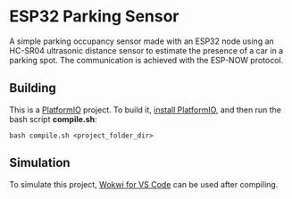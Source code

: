 # ESP32 Parking Sensor

A simple parking occupancy sensor made with an ESP32 node using an HC-SR04 ultrasonic distance sensor to estimate the presence of a car in a parking spot. The communication is achieved with the ESP-NOW protocol.

## Building

This is a [PlatformIO](https://platformio.org) project. To build it, [install PlatformIO](https://docs.platformio.org/en/latest/core/installation/index.html), and then run the bash script **compile.sh**:

```
bash compile.sh <project_folder_dir>
```

## Simulation

To simulate this project, [Wokwi for VS Code](https://marketplace.visualstudio.com/items?itemName=wokwi.wokwi-vscode) can be used after compiling.
